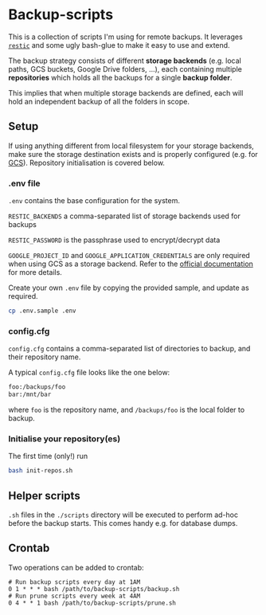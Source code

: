 # Backup-scripts

This is a collection of scripts I'm using for remote backups.
It leverages [`restic`](https://github.com/restic/restic) and some ugly bash-glue to make it easy to use and extend.

The backup strategy consists of different **storage backends** (e.g. local paths, GCS buckets, Google Drive folders, ...), each containing multiple **repositories** which holds all the backups for a single **backup folder**.

This implies that when multiple storage backends are defined, each will hold an independent backup of all the folders in scope.

## Setup

If using anything different from local filesystem for your storage backends, make sure the storage destination exists and is properly configured (e.g. for [GCS](https://restic.readthedocs.io/en/stable/030_preparing_a_new_repo.html#google-cloud-storage)). Repository initialisation is covered below.

### .env file

`.env` contains the base configuration for the system.

`RESTIC_BACKENDS` a comma-separated list of storage backends used for backups

`RESTIC_PASSWORD` is the passphrase used to encrypt/decrypt data

`GOOGLE_PROJECT_ID` and `GOOGLE_APPLICATION_CREDENTIALS` are only required when using GCS as a storage backend. Refer to the [official documentation](https://restic.readthedocs.io/en/stable/030_preparing_a_new_repo.html#google-cloud-storage) for more details.

Create your own `.env` file by copying the provided sample, and update as required.

```bash
cp .env.sample .env
```


### config.cfg

`config.cfg` contains a comma-separated list of directories to backup, and their repository name.

A typical `config.cfg` file looks like the one below:

```bash
foo:/backups/foo
bar:/mnt/bar
```

where `foo` is the repository name, and `/backups/foo` is the local folder to backup.

### Initialise your repository(es)

The first time (only!) run

```bash
bash init-repos.sh
```

## Helper scripts

`.sh` files in the `./scripts` directory will be executed to perform ad-hoc before the backup starts. This comes handy e.g. for database dumps.


## Crontab 
Two operations can be added to crontab: 

```crontab
# Run backup scripts every day at 1AM
0 1 * * * bash /path/to/backup-scripts/backup.sh
# Run prune scripts every week at 4AM
0 4 * * 1 bash /path/to/backup-scripts/prune.sh
``` 
